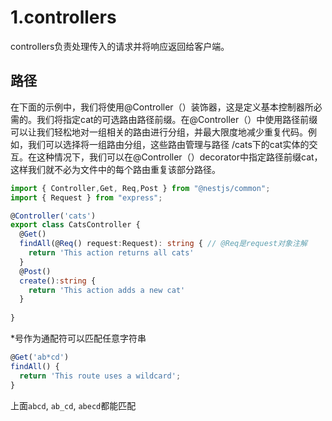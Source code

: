 # 1.controllers

controllers负责处理传入的请求并将响应返回给客户端。

## 路径

在下面的示例中，我们将使用@Controller（）装饰器，这是定义基本控制器所必需的。我们将指定cat的可选路由路径前缀。在@Controller（）中使用路径前缀可以让我们轻松地对一组相关的路由进行分组，并最大限度地减少重复代码。例如，我们可以选择将一组路由分组，这些路由管理与路径 /cats下的cat实体的交互。在这种情况下，我们可以在@Controller（）decorator中指定路径前缀cat，这样我们就不必为文件中的每个路由重复该部分路径。

```typescript
import { Controller,Get, Req,Post } from "@nestjs/common";
import { Request } from "express";

@Controller('cats')
export class CatsController {
  @Get()
  findAll(@Req() request:Request): string { // @Req是request对象注解
    return 'This action returns all cats'
  }
  @Post()
  create():string {
    return 'This action adds a new cat'
  }
  
}
```

*号作为通配符可以匹配任意字符串

```typescript
@Get('ab*cd')
findAll() {
  return 'This route uses a wildcard';
}
```

上面`abcd`, `ab_cd`, `abecd`都能匹配




